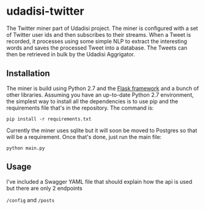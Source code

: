 # udadisi-twitter
The Twitter miner part of Udadisi project.  The miner is configured with a set of Twitter user ids and then subscribes to their streams.  When a Tweet is recorded, it processes using some simple NLP to extract the interesting words and saves the processed Tweet into a database.  The Tweets can then be retrieved in bulk by the Udadisi Aggrigator.

## Installation
The miner is build using Python 2.7 and the [Flask framework](http://flask.pocoo.org/) and a bunch of other libraries.  Assuming you have an up-to-date Python 2.7 environment, the simplest way to install all the dependencies is to use pip and the requirements file that's in the repository.  The command is:

`pip install -r requirements.txt`

Currently the miner uses sqlite but it will soon be moved to Postgres so that will be a requirement.  Once that's done, just run the main file:

`python main.py`

## Usage
I've included a Swagger YAML file that should explain how the api is used but there are only 2 endpoints

`/config` and `/posts`
